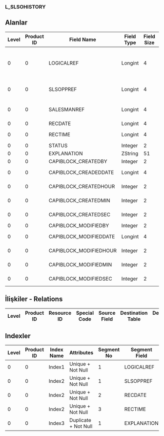 ### L_SLSOHISTORY

## Alanlar

**Level**|**Product ID**|**Field Name**|**Field Type**|**Field Size**|**Field Offset**|**Türkçe Açıklama**|**Expression**
-----|-----|-----|-----|-----|-----|-----|-----
0|0|LOGICALREF|Longint|4|0|Satış fırsatları tarihçesi tablosu log. Ref.|Sales Opportunities History Table Logical Reference
0|0|SLSOPPREF|Longint|4|4|Satış fırsatları ref.|Sales Opportunity Reference
0|0|SALESMANREF|Longint|4|8|Satış Temsilcisi Referansı|Sales Representative Reference
0|0|RECDATE|Longint|4|12|Kayıt tarihi|Record Date
0|0|RECTIME|Longint|4|16|Kayıt zamanı|Record Time
0|0|STATUS|Integer|2|20|Durumu|Status
0|0|EXPLANATION|ZString|51|22|Açıklama|Description
0|0|CAPIBLOCK_CREATEDBY|Integer|2|73|Oluşturan|Created By
0|0|CAPIBLOCK_CREADEDDATE|Longint|4|75|Oluşturulma Tarihi|Created Date
0|0|CAPIBLOCK_CREATEDHOUR|Integer|2|79|Oluşturulma Saati|Created Hour
0|0|CAPIBLOCK_CREATEDMIN|Integer|2|81|Oluşturulma Dakikası|Created Minute
0|0|CAPIBLOCK_CREATEDSEC|Integer|2|83|Oluşturulma Saniyesi|Created Second
0|0|CAPIBLOCK_MODIFIEDBY|Integer|2|85|Değiştiren|Modified By
0|0|CAPIBLOCK_MODIFIEDDATE|Longint|4|87|Değiştirilme Tarihi|Modified Date
0|0|CAPIBLOCK_MODIFIEDHOUR|Integer|2|91|Değiştirilme Saati|Modified Hour
0|0|CAPIBLOCK_MODIFIEDMIN|Integer|2|93|Değiştirilme Dakikası|Modified Minute
0|0|CAPIBLOCK_MODIFIEDSEC|Integer|2|95|Değiştirilme Saniyesi|Modified Second

## İlişkiler - Relations

**Level**|**Product ID**|**Resource ID**|**Special Code**|**Source Field**|**Destination Table**|**Destination Field**|**Relation Type**|**Extra Condition**
-----|-----|-----|-----|-----|-----|-----|-----|-----

## Indexler

**Level**|**Product ID**|**Index Name**|**Attributes**|**Segment No**|**Segment Field**|**Sense**
-----|-----|-----|-----|-----|-----|-----
0|0|Index1|Unique + Not Null|1|LOGICALREF|Ascending
0|0|Index2|Unique + Not Null|1|SLSOPPREF|Ascending
0|0|Index2|Unique + Not Null|2|RECDATE|Ascending
0|0|Index2|Unique + Not Null|3|RECTIME|Ascending
0|0|Index3|Duplicate + Not Null|1|EXPLANATION|Ascending
